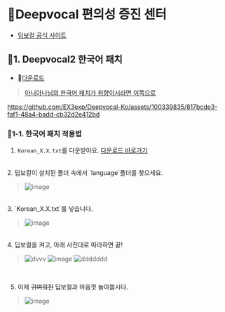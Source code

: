 # 🐇Deepvocal 편의성 증진 센터
- [딥보컬 공식 사이트](https://www.deep-vocal.com/#/Product)


## 📕1. Deepvocal2 한국어 패치
- 📁[다운로드](https://github.com/EX3exp/Deepvocal-Ko/releases/latest/download/Korean_1.0.txt)
  
> [아니아나님의 한국어 패치가 취향이시라면 이쪽으로](https://m.blog.naver.com/aniana00/221696043896)


https://github.com/EX3exp/Deepvocal-Ko/assets/100339835/817bcde3-faf1-48a4-badd-cb32d2e412bd



### 🤔1-1. 한국어 패치 적용법
1. `Korean_X.X.txt`를 다운받아요. [다운로드 바로가기](https://github.com/EX3exp/Deepvocal-Ko/releases/latest/download/Korean_1.0.txt)
<br>
2. 딥보컬이 설치된 폴더 속에서 `language`폴더를 찾으세요.
   
> ![image](https://github.com/EX3exp/Deepvocal-Ko/assets/100339835/ae577408-af4f-486e-84bc-f9edc3d385c5)
<br>
3. `Korean_X.X.txt`를 넣습니다.

> ![image](https://github.com/EX3exp/Deepvocal-Ko/assets/100339835/9ed32b96-de42-4b70-b191-68b14c4c38da)
<br>
4. 딥보컬을 켜고, 아래 사진대로 따라하면 끝!

> ![dvvv](https://github.com/EX3exp/Deepvocal-Ko/assets/100339835/70a73c41-7ad1-4bf1-8094-a9a7eda3980f)
> ![image](https://github.com/EX3exp/Deepvocal-Ko/assets/100339835/113a8646-eb97-480a-a094-2882ae736d74)
> ![ddddddd](https://github.com/EX3exp/Deepvocal-Ko/assets/100339835/c2231dcb-654f-4bbf-9f28-633078e4a14e)
<br>

5. 이제 ~~귀여워진~~ 딥보컬과 마음껏 놀아봅시다. 

> ![image](https://github.com/EX3exp/Deepvocal-Ko/assets/100339835/33e92b1b-eb76-4c5b-b105-604fe606e2d6)

